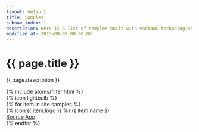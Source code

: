```yaml
---
layout: default
title: Samples
subnav_index: 1
description: Here is a list of samples built with various technologies than you can deploy by yourself and take inspiration of.
modified_at: 2015-09-09 00:00:00
---
```


<div class="max-w-sc-content-1532 container mx-auto">
  <div class="bg-sc-gray-5 rounded-lg flex flex-row justify-between items-center">
    <div class="p-10">
      <h1 class="text-sc-title-1-1 text-sc-gray-1 font-bold">{{ page.title }}</h1>
      <p class="mt-4">{{ page.description }}</p>
      {% include atoms/filter.html %}
    </div>
    <div class="hidden lg:block lg:mx-10">{% icon lightbulb %}</div>
  </div>

  <div class="grid grid-cols-2 lg:grid-cols-4 2xl:grid-cols-5 gap-6 mt-6 mb-24">
    {% for item in site.samples %}
      <div data-card="{{ item.name }}" class="bg-sc-gray-5 rounded-lg hover:shadow-lg filterable-card">
          <div class="mb-9 mt-6 flex flex-col items-center">
            <span class="w-12 h-12">{% icon {{ item.logo }} %}</span>
            <span class="mt-4 font-medium text-sc-gray-1 text-sc-text-6">{{ item.name }}</span>
          </div>
          <div class="flex flex-row divide-x divide-sc-gray-3 text-sc-text-5 font-medium border-t border-sc-gray-3">
            <a href="https://github.com/Scalingo/sample-{{ item.url }}" class="w-1/2 py-6 text-center text-sc-gray-1 hover:text-sc-blue-1">
                Source
              </a>
              <a href="https://{{ item.url }}.is-easy-on-scalingo.com" class="w-1/2 py-6 text-center text-sc-gray-1 hover:text-sc-blue-1">
                App
              </a>
          </div>
      </div>
    {% endfor %}
  </div>
</div>
